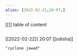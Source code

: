 ```yaml
---
alias: [2022-02-22,20:07,]
---
```

[[]]
table of content
```toc
```

[[2022-02-22]] 20:07
[[odisha]]
```query
"cyclone jawad"
```